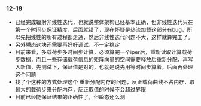 ### 12-18

* 已经完成辐射非线性迭代，也就说整体架构已经基本正确，但非线性迭代只在第一个时间步保证精度，后面就错了，现在怀疑是热流加载这部分有bug，所以先把线性的所有过程都走通，然后非线性迭代问题不大，这样就算完工了。
* 另外瞬态这块还需要再好好调试，不一定稳定
* 目前来看，多载荷步多时间步计算，必须算完一个iper后，重新读取计算载荷步数据，而且一些存储载荷信息的矩阵向量的空间需要释放后重新分配，再写入新值，先测试下，保证值是对的，也就是说先用等时间步算着，后面再处理这个问题
* 找了个这种的方式处理这个 重新分配内存的问题，反正载荷曲线不占内存，取最大的载荷步来分配内存，反正取值的时候不会超过界限
* 目前已经能保证结果的正确性了，但瞬态还么测

